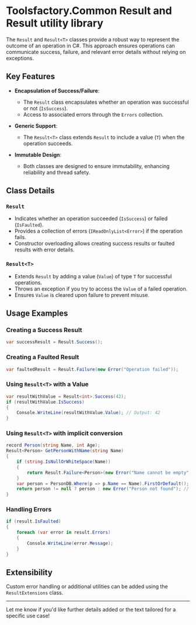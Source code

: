 # Toolsfactory.Common Result and Result<T> utility library

The `Result` and `Result<T>` classes provide a robust way to represent the outcome of an operation in C#. This approach ensures operations can communicate success, failure, and relevant error details without relying on exceptions.

## Key Features

- **Encapsulation of Success/Failure**: 
  - The `Result` class encapsulates whether an operation was successful or not (`IsSuccess`).
  - Access to associated errors through the `Errors` collection.
  
- **Generic Support**: 
  - The `Result<T>` class extends `Result` to include a value (`T`) when the operation succeeds.
  
- **Immutable Design**:
  - Both classes are designed to ensure immutability, enhancing reliability and thread safety.

## Class Details

### `Result`
- Indicates whether an operation succeeded (`IsSuccess`) or failed (`IsFaulted`).
- Provides a collection of errors (`IReadOnlyList<Error>`) if the operation fails.
- Constructor overloading allows creating success results or faulted results with error details.

### `Result<T>`
- Extends `Result` by adding a value (`Value`) of type `T` for successful operations.
- Throws an exception if you try to access the `Value` of a failed operation.
- Ensures `Value` is cleared upon failure to prevent misuse.

## Usage Examples

### Creating a Success Result
```csharp
var successResult = Result.Success();
```

### Creating a Faulted Result
```csharp
var faultedResult = Result.Failure(new Error("Operation failed"));
```

### Using `Result<T>` with a Value
```csharp
var resultWithValue = Result<int>.Success(42);
if (resultWithValue.IsSuccess)
{
    Console.WriteLine(resultWithValue.Value); // Output: 42
}
```

### Using `Result<T>` with implicit conversion
```csharp
record Person(string Name, int Age);
Result<Person> GetPersonWithName(string Name)
{
    if (string.IsNullOrWhiteSpace(Name))
    {
        return Result.Failure<Person>(new Error("Name cannot be empty"));
    }
    var person = PersonDB.Where(p => p.Name == Name).FirstOrDefault(); // <= Assume PersonDB is a list of Person records
    return person != null ? person : new Error("Person not found"); // <= Implicit conversion to Result<Person>
}
```

### Handling Errors
```csharp
if (result.IsFaulted)
{
    foreach (var error in result.Errors)
    {
        Console.WriteLine(error.Message);
    }
}
```

## Extensibility
Custom error handling or additional utilities can be added using the `ResultExtensions` class.

---

Let me know if you'd like further details added or the text tailored for a specific use case!